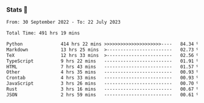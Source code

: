 ### Stats 👋
<!--START_SECTION:waka-->

```txt
From: 30 September 2022 - To: 22 July 2023

Total Time: 491 hrs 19 mins

Python              414 hrs 22 mins >>>>>>>>>>>>>>>>>>>>>----   84.34 %
Markdown            13 hrs 25 mins  >------------------------   02.73 %
TeX                 12 hrs 33 mins  >------------------------   02.56 %
TypeScript          9 hrs 22 mins   -------------------------   01.91 %
HTML                7 hrs 43 mins   -------------------------   01.57 %
Other               4 hrs 35 mins   -------------------------   00.93 %
Crontab             4 hrs 33 mins   -------------------------   00.93 %
JavaScript          3 hrs 26 mins   -------------------------   00.70 %
Rust                3 hrs 16 mins   -------------------------   00.67 %
JSON                2 hrs 59 mins   -------------------------   00.61 %
```

<!--END_SECTION:waka-->

<!--
**buhaytza2005/buhaytza2005** is a ✨ _special_ ✨ repository because its `README.md` (this file) appears on your GitHub profile.

Here are some ideas to get you started:

- 🔭 I’m currently working on ...
- 🌱 I’m currently learning ...
- 👯 I’m looking to collaborate on ...
- 🤔 I’m looking for help with ...
- 💬 Ask me about ...
- 📫 How to reach me: ...
- 😄 Pronouns: ...
- ⚡ Fun fact: ...
-->


